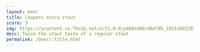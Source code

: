 ```yaml
---
layout: beer
title: Coopers extra stout
score: 3
img: https://scontent.xx.fbcdn.net/v/t1.0-0/p480x480/484705_10151602292338745_274952911_n.jpg?oh=ea08f6d1fa4953c179147950d95e1750&oe=58C3FBB3
desc: Twice the stout taste of a regular stout
permalink: /beer/:title.html
---
```

